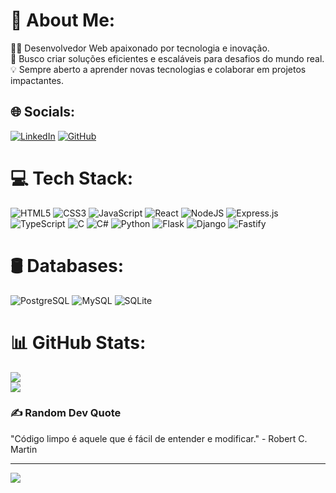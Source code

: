 # 💫 About Me:
👨‍💻 Desenvolvedor Web apaixonado por tecnologia e inovação.<br>🚀 Busco criar soluções eficientes e escaláveis para desafios do mundo real.<br>💡 Sempre aberto a aprender novas tecnologias e colaborar em projetos impactantes.

## 🌐 Socials:
[![LinkedIn](https://img.shields.io/badge/LinkedIn-%230077B5.svg?logo=linkedin&logoColor=white)](https://www.linkedin.com/in/miguel-nanga-manuel-5576082a0/) [![GitHub](https://img.shields.io/badge/GitHub-%23121011.svg?logo=github&logoColor=white)](https://github.com/MiguelDeep)  

# 💻 Tech Stack:
![HTML5](https://img.shields.io/badge/html5-%23E34F26.svg?style=for-the-badge&logo=html5&logoColor=white) ![CSS3](https://img.shields.io/badge/css3-%231572B6.svg?style=for-the-badge&logo=css3&logoColor=white) ![JavaScript](https://img.shields.io/badge/javascript-%23323330.svg?style=for-the-badge&logo=javascript&logoColor=%23F7DF1E) ![React](https://img.shields.io/badge/react-%2320232a.svg?style=for-the-badge&logo=react&logoColor=%2361DAFB) ![NodeJS](https://img.shields.io/badge/node.js-6DA55F?style=for-the-badge&logo=node.js&logoColor=white) ![Express.js](https://img.shields.io/badge/express.js-%23404d59.svg?style=for-the-badge&logo=express&logoColor=%2361DAFB) ![TypeScript](https://img.shields.io/badge/typescript-%23007ACC.svg?style=for-the-badge&logo=typescript&logoColor=white) ![C](https://img.shields.io/badge/c-%2300599C.svg?style=for-the-badge&logo=c&logoColor=white) ![C#](https://img.shields.io/badge/c%23-%23239120.svg?style=for-the-badge&logo=c-sharp&logoColor=white) ![Python](https://img.shields.io/badge/python-3670A0?style=for-the-badge&logo=python&logoColor=ffdd54) ![Flask](https://img.shields.io/badge/flask-%23000.svg?style=for-the-badge&logo=flask&logoColor=white) ![Django](https://img.shields.io/badge/django-%23092E20.svg?style=for-the-badge&logo=django&logoColor=white) ![Fastify](https://img.shields.io/badge/fastify-%23000000.svg?style=for-the-badge&logo=fastify&logoColor=white)

# 🛢️ Databases:
![PostgreSQL](https://img.shields.io/badge/postgresql-%23316192.svg?style=for-the-badge&logo=postgresql&logoColor=white) ![MySQL](https://img.shields.io/badge/mysql-%2300f.svg?style=for-the-badge&logo=mysql&logoColor=white) ![SQLite](https://img.shields.io/badge/sqlite-%2307405e.svg?style=for-the-badge&logo=sqlite&logoColor=white)

# 📊 GitHub Stats:
![](https://github-readme-stats.vercel.app/api?username=MiguelDeep&theme=dark&hide_border=false&include_all_commits=true&count_private=true)<br/>
![](https://github-readme-streak-stats.herokuapp.com/?user=MiguelDeep&theme=dark&hide_border=false)<br/>


### ✍️ Random Dev Quote
"Código limpo é aquele que é fácil de entender e modificar." - Robert C. Martin


---
[![](https://visitcount.itsvg.in/api?id=MiguelDeep&icon=0&color=0)](https://visitcount.itsvg.in)

<!-- Proudly created with GPRM ( https://gprm.itsvg.in ) -->
